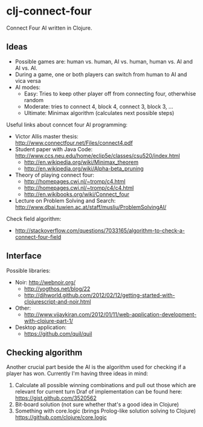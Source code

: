 clj-connect-four
================

Connect Four AI written in Clojure.

Ideas
------

* Possible games are: human vs. human, AI vs. human, human vs. AI and AI vs. AI.
* During a game, one or both players can switch from human to AI and vica versa
* AI modes:
  - Easy: Tries to keep other player off from connecting four, otherwhise random
  - Moderate: tries to connect 4, block 4, connect 3, block 3, ...
  - Ultimate: Minimax algorithm (calculates next possible steps)
  

Useful links about conncet four AI programming:

* Victor Allis master thesis: http://www.connectfour.net/Files/connect4.pdf
* Student paper with Java Code: http://www.ccs.neu.edu/home/eclip5e/classes/csu520/index.html
  - http://en.wikipedia.org/wiki/Minimax_theorem
  - http://en.wikipedia.org/wiki/Alpha-beta_pruning
* Theory of playing connect four:
  - http://homepages.cwi.nl/~tromp/c4.html
  - http://homepages.cwi.nl/~tromp/c4/c4.html
  - http://en.wikibooks.org/wiki/Connect_four
* Lecture on Problem Solving and Search: http://www.dbai.tuwien.ac.at/staff/musliu/ProblemSolvingAI/

Check field algorithm:

* http://stackoverflow.com/questions/7033165/algorithm-to-check-a-connect-four-field


Interface
---------

Possible libraries:
* Noir: http://webnoir.org/
  - http://yogthos.net/blog/22
  - http://djhworld.github.com/2012/02/12/getting-started-with-clojurescript-and-noir.html
* Other:
  - http://www.vijaykiran.com/2012/01/11/web-application-development-with-clojure-part-1/
* Desktop application:
  - https://github.com/quil/quil

Checking algorithm
------------------
Another crucial part beside the AI is the algorithm used for checking if a player has won.
Currently I'm having three ideas in mind:

1. Calculate all possible winning combinations and pull out those which are relevant for current turn
Draf of implementation can be found here: https://gist.github.com/3520562
2. Bit-board solution (not sure whether that's a good idea in Clojure)
3. Something with core.logic (brings Prolog-like solution solving to Clojure)
https://github.com/clojure/core.logic
